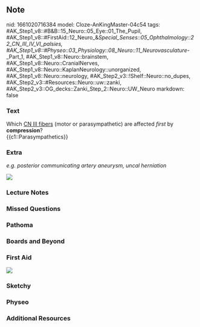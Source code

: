 ## Note
nid: 1661020716384
model: Cloze-AnKingMaster-04c54
tags: #AK_Step1_v8::#B&B::15_Neuro::05_Eye::01_The_Pupil, #AK_Step1_v8::#FirstAid::12_Neuro_&_Special_Senses::05_Ophthalmology::22_CN_III_IV_VI_palsies, #AK_Step1_v8::#Physeo::03_Physiology::08_Neuro::11_Neurovasculature_-_Part_1, #AK_Step1_v8::Neuro::brainstem, #AK_Step1_v8::Neuro::CranialNerves, #AK_Step1_v8::Neuro::KaplanNeurology::unorganized, #AK_Step1_v8::Neuro::neurology, #AK_Step2_v3::!Shelf::Neuro::no_dupes, #AK_Step2_v3::#Resources::Neuro::uw::zanki, #AK_Step2_v3::OG_decks::Zanki_Step_2::Neuro::UW_Neuro
markdown: false

### Text
<div>
  <div>
    Which <u>CN III fibers</u> (motor or parasympathetic) are
    affected <i>first</i> by <b>compression</b>?
  </div>
  <div>
    {{c1::Parasympathetics}}
  </div>
</div>

### Extra
<i>e.g. posterior communicating artery aneurysm, uncal
herniation</i>
<div><img src="paste-78821239816369.jpg"></div>

### Lecture Notes


### Missed Questions


### Pathoma


### Boards and Beyond


### First Aid
<img src="tmp88uCr3.png">

### Sketchy


### Physeo


### Additional Resources

